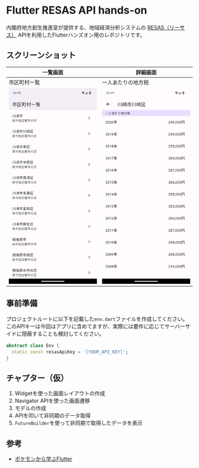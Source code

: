 # Flutter RESAS API hands-on

内閣府地方創生推進室が提供する、地域経済分析システムの [RESAS（リーサス）](https://resas.go.jp/#/13/13101) APIを利用したFlutterハンズオン用のレポジトリです。

## スクリーンショット

| 一覧画面 | 詳細画面 |
| --- | --- |
| 市区町村一覧 | 一人あたりの地方税 |
| ![](./screenshot/list.png) | ![](./screenshot/detail.png) |

## 事前準備

プロジェクトルートに以下を記載した`env.dart`ファイルを作成してください。
このAPIキーは今回はアプリに含めてますが、実際には要件に応じてサーバーサイドに隠蔽することも検討してください。

```dart
abstract class Env {
  static const resasApiKey = '[YOUR_API_KEY]';
}

```

## チャプター（仮）

1. Widgetを使った画面レイアウトの作成
1. Navigator APIを使った画面遷移
1. モデルの作成
1. APIを叩いて非同期のデータ取得
1. `FutureBuilder`を使って非同期で取得したデータを表示

## 参考

- [ポケモンから学ぶFlutter](https://zenn.dev/sugitlab/books/flutter_poke_app_handson)

